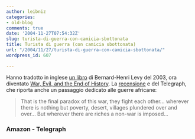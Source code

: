 ```yaml
---
author: leibniz
categories:
- old-blog
comments: true
date: '2004-11-27T07:54:32Z'
slug: turista-di-guerra-con-camicia-sbottonata
title: Turista di guerra (con camicia sbottonata)
url: "/2004/11/27/turista-di-guerra-con-camicia-sbottonata/"
wordpress_id: 607

---
```

Hanno tradotto in inglese [un libro](https://www.amazon.fr/exec/obidos/ASIN/2253943533/qid=1101545097/sr=1-3/ref=sr_1_11_3/171-2279861-4842650) di Bernard-Henri Levy del 2003, ora diventato [War, Evil, and the End of History](https://www.amazon.com/exec/obidos/ASIN/0971865957/ref=nosim/edazzlenet-20/104-0190271-3206353?dev-t=08FC0AFA9SSP0BEHY8G2). La [recensione](https://www.arts.telegraph.co.uk/arts/main.jhtml?xml=/arts/2004/11/21/bolev21.xml&sSheet=/arts/2004/11/21/bomain.html) e del Telegraph, che riporta anche un passaggio dedicato alle guerre africane:




> 

> 
> That is the final paradox of this war, they fight each other...
wherever there is nothing but poverty, desert, villages plundered over
and over... But wherever there are riches a non-war is imposed... 




### Amazon - Telegraph
